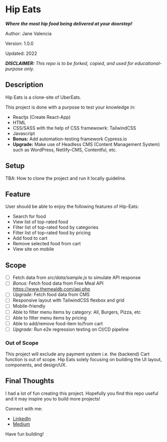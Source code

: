# Hip Eats

***Where the most hip food being delivered at your doorstep!***

Author: Jane Valencia

Version: 1.0.0 

Updated: 2022

***DISCLAIMER:*** *This repo is to be forked, copied, and used for educational-purpose only.*

## Description

Hip Eats is a clone-site of UberEats. 

This project is done with a purpose to test your knowledge in:
- Reactjs (Create React-App)
- HTML
- CSS/SASS with the help of CSS framewowrk: TailwindCSS
- Javascript
- **Bonus:** Add automation-testing framework Cypress.io
- **Upgrade:** Make use of Headless CMS (Content Management System) such as WordPress, Netlify-CMS, Contentful, etc.

## Setup

TBA: How to clone the project and run it locally guideline.

## Feature

User should be able to enjoy the following features of Hip-Eats:

- Search for food
- View list of top-rated food
- Filter list of top-rated food by categories
- Filter list of top-rated food by pricing
- Add food to cart
- Remove selected food from cart
- View site on mobile

## Scope

- [ ] Fetch data from *src/data/sample.js* to simulate API response
- [ ] *Bonus:* Fetch food data from Free Meal API https://www.themealdb.com/api.php 
- [ ] *Upgrade:* Fetch food data from CMS
- [ ] Responsive layout with TailwindCSS flexbox and grid
- [ ] Mobile-friendly
- [ ] Able to filter menu items by category: All, Burgers, Pizza, etc
- [ ] Able to filter menu items by pricing
- [ ] Able to add/remove food-item to/from cart
- [ ] *Upgrade:* Run e2e regression testing on CI/CD pipeline

### Out of Scope
This project will exclude any payment system i.e. the (backend) Cart function is out of scope. Hip Eats solely focusing on building the UI layout, components, and design/UX.

## Final Thoughts

I had a lot of fun creating this project. Hopefully you find this repo useful and it may inspire you to build more projects!

Connect with me:

- [LinkedIn](https://www.linkedin.com/in/janevalencia/)
- [Medium](https://medium.com/@janevalencia)

Have fun building!
